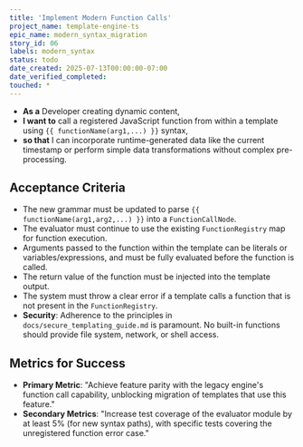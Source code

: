 ```yaml
---
title: 'Implement Modern Function Calls'
project_name: template-engine-ts
epic_name: modern_syntax_migration
story_id: 06
labels: modern_syntax
status: todo
date_created: 2025-07-13T00:00:00-07:00
date_verified_completed: 
touched: *
---
```


- **As a** Developer creating dynamic content,
- **I want to** call a registered JavaScript function from within a template using `{{ functionName(arg1,...) }}` syntax,
- **so that** I can incorporate runtime-generated data like the current timestamp or perform simple data transformations without complex pre-processing.

## Acceptance Criteria

- The new grammar must be updated to parse `{{ functionName(arg1,arg2,...) }}` into a `FunctionCallNode`.
- The evaluator must continue to use the existing `FunctionRegistry` map for function execution.
- Arguments passed to the function within the template can be literals or variables/expressions, and must be fully evaluated before the function is called.
- The return value of the function must be injected into the template output.
- The system must throw a clear error if a template calls a function that is not present in the `FunctionRegistry`.
- **Security**: Adherence to the principles in `docs/secure_templating_guide.md` is paramount. No built-in functions should provide file system, network, or shell access.

## Metrics for Success

- **Primary Metric**: "Achieve feature parity with the legacy engine's function call capability, unblocking migration of templates that use this feature."
- **Secondary Metrics**: "Increase test coverage of the evaluator module by at least 5% (for new syntax paths), with specific tests covering the unregistered function error case."
